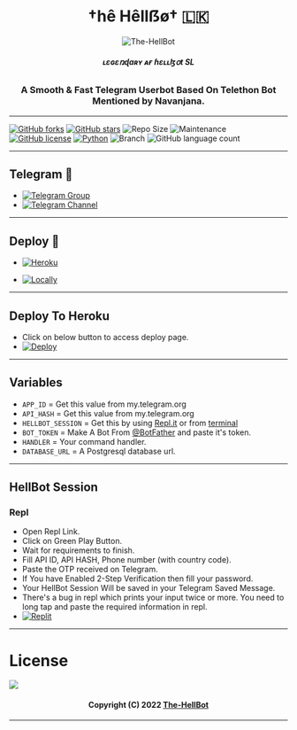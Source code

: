 <h1 align="center">
  <b>†hê Hêllẞø† 🇱🇰</b>
</h1>

<p align="center">
  <img src="https://telegra.ph/file/d606c6cfafc241cdeeedb.jpg" alt="The-HellBot">
</p>

<h6 align="center">
  <b> ʟɛɢɛռɖaʀʏ ᴀғ ɦɛʟʟɮօt SL </b>
</h6>

<h3 align="center">
  <b>A Smooth & Fast Telegram Userbot Based On Telethon Bot Mentioned by Navanjana.</b>
</h3>

------
[![GitHub forks](https://img.shields.io/github/forks/The-HellBot/HellBot?&style=flat-square&logo=github)](https://github.com/The-HellBot/HellBot/fork)
[![GitHub stars](https://img.shields.io/github/stars/The-HellBot/HellBot?&style=flat-square&logo=github)](https://github.com/The-HellBot/HellBot/stargazers)
![Repo Size](https://img.shields.io/github/repo-size/The-HellBot/HellBot?&style=flat-square&logo=github)
![Maintenance](https://img.shields.io/badge/Maintained%3F-yes-green?&style=flat-square)
[![GitHub license](https://img.shields.io/github/license/The-HellBot/HellBot?&style=flat-square&logo=github)](https://github.com/The-HellBot/HellBot/blob/master/LICENSE)
[![Python](https://img.shields.io/badge/Python-v3.9-blue)](https://www.python.org/)
![Branch](https://img.shields.io/badge/Branch-Master-orange)
![GitHub language count](https://img.shields.io/github/languages/count/The-HellBot/HellBot?color=Pink&label=Language&style=flat-square)

------
## Telegram 🏪
- [![Telegram Group](https://img.shields.io/badge/Telegram-Group-brightgreen)](https://t.me/TME_BOT_SUPPORT_CHAT)
- [![Telegram Channel](https://img.shields.io/badge/Telegram-Channel-brightgreen)](https://t.me/TME_BOT_SUPPORT_CHANEL)

------
## Deploy 🚀
- [![Heroku](https://telegra.ph/file/dc77788223d79180ec812.jpg)](#Deploy-To-Heroku)

- [![Locally](https://telegra.ph/file/15027ba18429789a77255.jpg)](#Deploy-Locally)

------
## Deploy To Heroku
- Click on below button to access deploy page.
- [![Deploy](https://www.herokucdn.com/deploy/button.svg)](https://heroku.com/deploy)


------
## Variables

- `APP_ID`  =  Get this value from my.telegram.org
- `API_HASH`  =  Get this value from my.telegram.org
- `HELLBOT_SESSION`  =  Get this by using [Repl.it](#Repl) or from [terminal](#Terminal)
- `BOT_TOKEN`  =  Make A Bot From [@BotFather](https://t.me/botfather) and paste it's token.
- `HANDLER`  =  Your command handler.
- `DATABASE_URL`  =  A Postgresql database url.

------
## HellBot Session

### Repl
- Open Repl Link.
- Click on Green Play Button.
- Wait for requirements to finish.
- Fill API ID, API HASH, Phone number (with country code).
- Paste the OTP received on Telegram.
- If You have Enabled 2-Step Verification then fill your password.
- Your HellBot Session Will be saved in your Telegram Saved Message.
- There's a bug in repl which prints your input twice or more. You need to long tap and paste the required information in repl.
- [![Replit](https://telegra.ph/file/68aacf214a17e366d9b60.jpg)](https://replit.com/@TheHellBot/HellBot?v=1)


------
# License

![](https://www.gnu.org/graphics/gplv3-or-later.png)

<h4 align="center">Copyright (C) 2022 <a href="https://github.com/The-HellBot">The-HellBot</a></h4>


------
